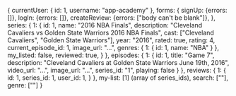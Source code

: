{
  currentUser: {
    id: 1,
    username: "app-academy"
  },
  forms: {
    signUp: {errors: []},
    logIn: {errors: []},
    createReview: {errors: ["body can't be blank"]},
  },
  series: {
    1: {
      id: 1,
      name: "2016 NBA Finals",
      description: "Cleveland Cavaliers vs Golden State Warriors 2016 NBA Finals",
      cast: ["Cleveland Cavaliers", "Golden State Warriors"],
      year: "2016",
      rated: true,
      rating: 4,
      current_episode_id: 1,
      image_url: "...",
      genres: {
        1: {
          id: 1,
          name: "NBA"
        }
      },
      my_listed: false,
      reviewed: true,
    }
  },
  episodes: {
    1: {
      id: 1,
      title: "Game 7",
      description: "Cleveland Cavaliers at Golden State Warriors June 19th, 2016",
      video_url: "...",
      image_url: "...",
      series_id: "1",
      playing: false
    }
  },
  reviews: {
    1: {
      id: 1,
      series_id: 1,
      user_id: 1,
    }
  },
  my-list: [1] (array of series_ids),
  search: [""],
  genre: [""]
}
